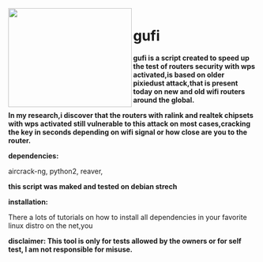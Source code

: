 <img align="left" width="250" height="200" src="http://i64.tinypic.com/2m4w38o.png">


# gufi

**gufi is a script created to speed up the test of routers security with wps 
activated,is based on older pixiedust attack,that is present today on new and
old wifi routers around the global.**

**In my research,i discover that the routers with ralink and realtek chipsets with
wps activated still vulnerable to this attack on most cases,cracking the key in 
seconds depending on wifi signal or how close are you to the router.**

**dependencies:**

aircrack-ng,
python2,
reaver,

**this script was maked and tested on debian strech**


**installation:**

There a lots of tutorials on how to install all dependencies in your favorite
linux distro on the net,you 

**disclaimer:
This tool is only for tests allowed by the owners or for self test,
I am not responsible for misuse.**
